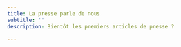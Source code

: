 ```yaml
---
title: La presse parle de nous
subtitle: ''
description: Bientôt les premiers articles de presse ?

---
```

<press-articles></press-articles>